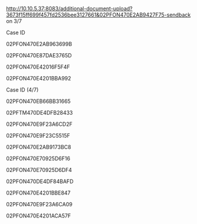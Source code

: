 http://10.10.5.37:8083/additional-document-upload?3673f15ff699f457fd2536bee3127661&02PFON470E2AB9427F75-sendback on 3/7

Case ID

02PFON470E2AB963699B

02PFON470E87DAE3765D

02PFON470E42016F5F4F

02PFON470E4201BBA992

Case ID (4/7)

02PFON470EB66BB31665

02PFTM470DE4DFB28433

02PFON470E9F23A6CD2F

02PFON470E9F23C5515F

02PFON470E2AB9173BC8

02PFON470E70925D6F16

02PFON470E70925D6DF4

02PFON470DE4DF84BAFD

02PFON470E4201BBE847

02PFON470E9F23A6CA09

02PFON470E4201ACA57F



